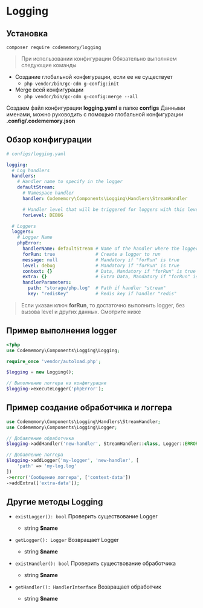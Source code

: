 # Logging

## Установка

```
composer require codememory/logging
```

> При использовании конфигурации Обязательно выполняем следующие команды
* Создание глобальной конфигурации, если ее не существует
    * `php vendor/bin/gc-cdm g-config:init`
* Merge всей конфигурации
    * `php vendor/bin/gc-cdm g-config:merge --all`

Создаем файл конфигурации **logging.yaml** в папке **configs**
Данными именами, можно руководить с помощью глобальной конфигурации **.config/.codememory.json**

## Обзор конфигурации

```yaml
# configs/logging.yaml

logging:
  # Log handlers
  handlers:
    # Handler name to specify in the logger
    defaultStream:
      # Namespace handler
      handler: Codememory\Components\Logging\Handlers\StreamHandler

      # Handler level that will be triggered for loggers with this level
      forLevel: DEBUG

  # Loggers
  loggers:
    # Logger Name
    phpError:
      handlerName: defaultStream # Name of the handler where the logger will be saved
      forRun: true               # Create a logger to run
      message: null              # Mandatory if "forRun" is true
      level: debug               # Mandatory if "forRun" is true
      context: {}                # Data, Mandatory if "forRun" is true
      extra: {}                  # Extra Data, Mandatory if "forRun" is true
      handlerParameters:
        path: "storage/php.log"  # Path if handler "stream"
        key: "redisKey"          # Redis key if handler "redis"
```

> Если указан ключ __forRun__, то достаточно выполнить logger, без вызова level и других данных. Смотрите ниже

## Пример выполнения logger
```php
<?php
use Codememory\Components\Logging\Logging;

require_once 'vendor/autoload.php';

$logging = new Logging();

// Выполнение логгера из конфигурации
$logging->executeLogger('phpError');
```

## Пример создание обработчика и логгера
```php
use Codememory\Components\Logging\Handlers\StreamHandler;
use Codememory\Components\Logging\Logger;

// Добавление обработчика
$logging->addHandler('new-handler', StreamHandler::class, Logger::ERROR);

// Добавление логгера
$logging->addLogger('my-logger', 'new-handler', [
    'path' => 'my-log.log'
])
->error('Сообщение логгера', ['context-data'])
->addExtra(['extra-data']);
```

## Другие методы Logging
* `existLogger(): bool` Проверить существование Logger
    * string **$name**


* `getLogger(): Logger` Возвращает Logger
    * string **$name**


* `existHandler(): bool` Проверить существование обработчика
    * string **$name**


* `getHandler(): HandlerInterface` Возвращает обработчик
    * string **$name**